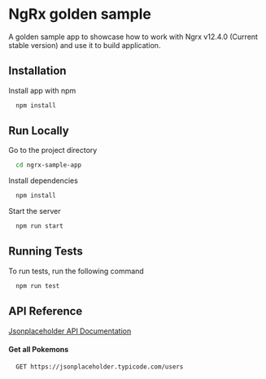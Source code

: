 # NgRx golden sample

A golden sample app to showcase how to work with Ngrx v12.4.0 (Current stable version) and use it to build application.

## Installation

Install app with npm

```bash
  npm install
```

## Run Locally

Go to the project directory

```bash
  cd ngrx-sample-app
```

Install dependencies

```bash
  npm install
```

Start the server

```bash
  npm run start
```

## Running Tests

To run tests, run the following command

```bash
  npm run test
```

## API Reference

[Jsonplaceholder API Documentation](https://jsonplaceholder.typicode.com/)

#### Get all Pokemons

```http
  GET https://jsonplaceholder.typicode.com/users
```
